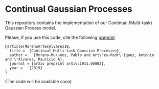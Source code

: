 # Continual Gaussian Processes

This repository contains the implementation of our Continual (Multi-task)  Gaussian Process model.  

Please, if you use this code, cite the following [preprint](https://arxiv.org/abs/1911.00002):
```
@article{MorenoArtesAlvarez19,
  title =  {Continual Multi-task Gaussian Processes},
  author =   {Moreno-Mu\~noz, Pablo and Art\'es-Rodr\'iguez, Antonio and \'Alvarez, Mauricio A},
  journal = {arXiv preprint arXiv:1911.00002},
  year =   {2019}
}
```
(The code will be available soon)
